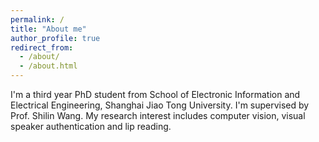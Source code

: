 ```yaml
---
permalink: /
title: "About me"
author_profile: true
redirect_from: 
  - /about/
  - /about.html
---
```


I'm a third year PhD student from School of Electronic Information and Electrical Engineering, Shanghai Jiao Tong University. I'm supervised by Prof. Shilin Wang. My research interest includes computer vision, visual speaker authentication and lip reading.
